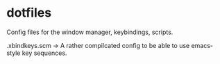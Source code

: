 # dotfiles
Config files for the window manager, keybindings, scripts.

.xbindkeys.scm -> A rather compilcated config to be able to use emacs-style key sequences.

